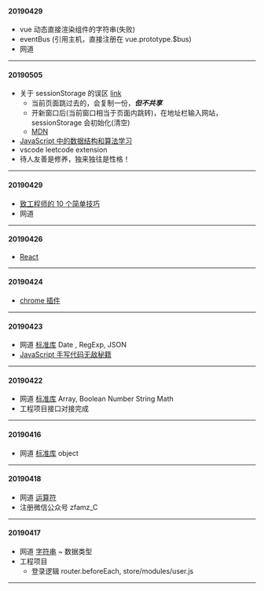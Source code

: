 #### 20190429

- vue 动态直接渲染组件的字符串(失败)
- eventBus (引用主机，直接注册在 vue.prototype.\$bus)
- 网道

---

#### 20190505

- 关于 sessionStorage 的误区 [link](http://blog.haoji.me/aboute-session-storage.html)
  - 当前页面跳过去的，会复制一份，_**但不共享**_
  - 开新窗口后(当前窗口相当于页面内跳转)，在地址栏输入网站，sessionStorage 会初始化(清空)
  - [MDN](https://developer.mozilla.org/zh-CN/docs/Web/API/Window/sessionStorage)
- [JavaScript 中的数据结构和算法学习](http://caibaojian.com/learn-javascript.html)
- vscode leetcode extension
- 待人友善是修养，独来独往是性格！

---

#### 20190429

- [致工程师的 10 个简单技巧](https://mp.weixin.qq.com/s/wqb_Vwv-r6Aj-LEm_EWJXQ)
- 网道

---

#### 20190426

- [React](https://react.docschina.org/tutorial/tutorial.html)

---

#### 20190424

- [chrome 插件](https://zhaoolee.gitbooks.io/chrome/content/)

---

#### 20190423

- 网道 [标准库](https://wangdoc.com/javascript/stdlib/index.html) Date , RegExp, JSON
- [JavaScript 手写代码无敌秘籍](https://mp.weixin.qq.com/s/v3Jb_dDBdX1-Y090v-xxwg)

---

#### 20190422

- 网道 [标准库](https://wangdoc.com/javascript/stdlib/index.html) Array, Boolean Number String Math
- 工程项目接口对接完成

---

#### 20190416

- 网道 [标准库](https://wangdoc.com/javascript/stdlib/index.html) object

---

#### 20190418

- 网道 [运算符](https://wangdoc.com/javascript/operators/index.html)
- 注册微信公众号 zfamz_C

---

#### 20190417

- 网道 [字符串](https://wangdoc.com/javascript/types/string.html) ~ 数据类型
- 工程项目
  - 登录逻辑 router.beforeEach, store/modules/user.js

---
